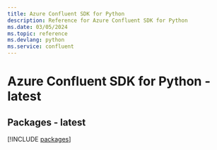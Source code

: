 ```yaml
---
title: Azure Confluent SDK for Python
description: Reference for Azure Confluent SDK for Python
ms.date: 03/05/2024
ms.topic: reference
ms.devlang: python
ms.service: confluent
---
```

# Azure Confluent SDK for Python - latest
## Packages - latest
[!INCLUDE [packages](confluent-index.md)]